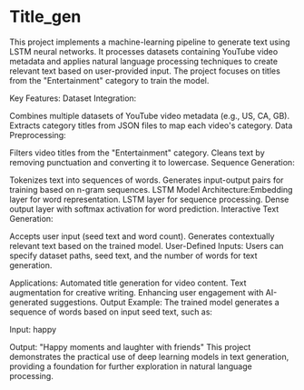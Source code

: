 # Title_gen
This project implements a machine-learning pipeline to generate text using LSTM neural networks. It processes datasets containing YouTube video metadata and applies natural language processing techniques to create relevant text based on user-provided input. The project focuses on titles from the "Entertainment" category to train the model.

Key Features:
Dataset Integration:

Combines multiple datasets of YouTube video metadata (e.g., US, CA, GB).
Extracts category titles from JSON files to map each video's category.
Data Preprocessing:

Filters video titles from the "Entertainment" category.
Cleans text by removing punctuation and converting it to lowercase.
Sequence Generation:

Tokenizes text into sequences of words.
Generates input-output pairs for training based on n-gram sequences.
LSTM Model Architecture:Embedding layer for word representation.
LSTM layer for sequence processing.
Dense output layer with softmax activation for word prediction.
Interactive Text Generation:

Accepts user input (seed text and word count).
Generates contextually relevant text based on the trained model.
User-Defined Inputs:
Users can specify dataset paths, seed text, and the number of words for text generation.


Applications:
Automated title generation for video content.
Text augmentation for creative writing.
Enhancing user engagement with AI-generated suggestions.
Output Example:
The trained model generates a sequence of words based on input seed text, such as:


Input: happy


Output: "Happy moments and laughter with friends"
This project demonstrates the practical use of deep learning models in text generation, providing a foundation for further exploration in natural language processing.
